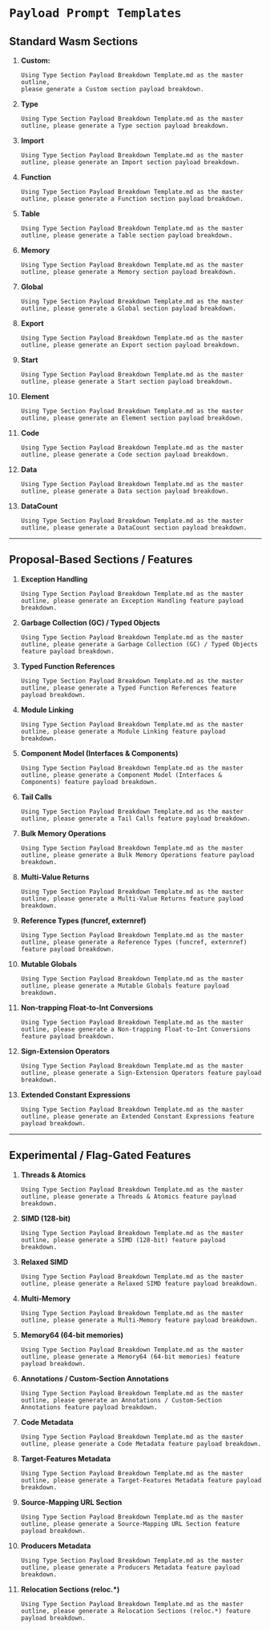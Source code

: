 # `Payload Prompt Templates`

## Standard Wasm Sections

1. **Custom:**

   ```text
   Using Type Section Payload Breakdown Template.md as the master outline,
   please generate a Custom section payload breakdown.
   ```

2. **Type**

   ```text
   Using Type Section Payload Breakdown Template.md as the master outline, please generate a Type section payload breakdown.
   ```

3. **Import**

   ```text
   Using Type Section Payload Breakdown Template.md as the master outline, please generate an Import section payload breakdown.
   ```

4. **Function**

   ```text
   Using Type Section Payload Breakdown Template.md as the master outline, please generate a Function section payload breakdown.
   ```

5. **Table**

   ```text
   Using Type Section Payload Breakdown Template.md as the master outline, please generate a Table section payload breakdown.
   ```

6. **Memory**

   ```text
   Using Type Section Payload Breakdown Template.md as the master outline, please generate a Memory section payload breakdown.
   ```

7. **Global**

   ```text
   Using Type Section Payload Breakdown Template.md as the master outline, please generate a Global section payload breakdown.
   ```

8. **Export**

   ```text
   Using Type Section Payload Breakdown Template.md as the master outline, please generate an Export section payload breakdown.
   ```

9. **Start**

   ```text
   Using Type Section Payload Breakdown Template.md as the master outline, please generate a Start section payload breakdown.
   ```

10. **Element**

    ```text
    Using Type Section Payload Breakdown Template.md as the master outline, please generate an Element section payload breakdown.
    ```

11. **Code**

    ```text
    Using Type Section Payload Breakdown Template.md as the master outline, please generate a Code section payload breakdown.
    ```

12. **Data**

    ```text
    Using Type Section Payload Breakdown Template.md as the master outline, please generate a Data section payload breakdown.
    ```

13. **DataCount**

    ```text
    Using Type Section Payload Breakdown Template.md as the master outline, please generate a DataCount section payload breakdown.
    ```

---

## Proposal-Based Sections / Features

1. **Exception Handling**

   ```text
   Using Type Section Payload Breakdown Template.md as the master outline, please generate an Exception Handling feature payload breakdown.
   ```

2. **Garbage Collection (GC) / Typed Objects**

   ```text
   Using Type Section Payload Breakdown Template.md as the master outline, please generate a Garbage Collection (GC) / Typed Objects feature payload breakdown.
   ```

3. **Typed Function References**

   ```text
   Using Type Section Payload Breakdown Template.md as the master outline, please generate a Typed Function References feature payload breakdown.
   ```

4. **Module Linking**

   ```text
   Using Type Section Payload Breakdown Template.md as the master outline, please generate a Module Linking feature payload breakdown.
   ```

5. **Component Model (Interfaces & Components)**

   ```text
   Using Type Section Payload Breakdown Template.md as the master outline, please generate a Component Model (Interfaces & Components) feature payload breakdown.
   ```

6. **Tail Calls**

   ```text
   Using Type Section Payload Breakdown Template.md as the master outline, please generate a Tail Calls feature payload breakdown.
   ```

7. **Bulk Memory Operations**

   ```text
   Using Type Section Payload Breakdown Template.md as the master outline, please generate a Bulk Memory Operations feature payload breakdown.
   ```

8. **Multi-Value Returns**

   ```text
   Using Type Section Payload Breakdown Template.md as the master outline, please generate a Multi-Value Returns feature payload breakdown.
   ```

9. **Reference Types (funcref, externref)**

   ```text
   Using Type Section Payload Breakdown Template.md as the master outline, please generate a Reference Types (funcref, externref) feature payload breakdown.
   ```

10. **Mutable Globals**

    ```text
    Using Type Section Payload Breakdown Template.md as the master outline, please generate a Mutable Globals feature payload breakdown.
    ```

11. **Non-trapping Float-to-Int Conversions**

    ```text
    Using Type Section Payload Breakdown Template.md as the master outline, please generate a Non-trapping Float-to-Int Conversions feature payload breakdown.
    ```

12. **Sign-Extension Operators**

    ```text
    Using Type Section Payload Breakdown Template.md as the master outline, please generate a Sign-Extension Operators feature payload breakdown.
    ```

13. **Extended Constant Expressions**

    ```text
    Using Type Section Payload Breakdown Template.md as the master outline, please generate an Extended Constant Expressions feature payload breakdown.
    ```

---

## Experimental / Flag-Gated Features

1. **Threads & Atomics**

   ```text
   Using Type Section Payload Breakdown Template.md as the master outline, please generate a Threads & Atomics feature payload breakdown.
   ```

2. **SIMD (128-bit)**

   ```text
   Using Type Section Payload Breakdown Template.md as the master outline, please generate a SIMD (128-bit) feature payload breakdown.
   ```

3. **Relaxed SIMD**

   ```text
   Using Type Section Payload Breakdown Template.md as the master outline, please generate a Relaxed SIMD feature payload breakdown.
   ```

4. **Multi-Memory**

   ```text
   Using Type Section Payload Breakdown Template.md as the master outline, please generate a Multi-Memory feature payload breakdown.
   ```

5. **Memory64 (64-bit memories)**

   ```text
   Using Type Section Payload Breakdown Template.md as the master outline, please generate a Memory64 (64-bit memories) feature payload breakdown.
   ```

6. **Annotations / Custom-Section Annotations**

   ```text
   Using Type Section Payload Breakdown Template.md as the master outline, please generate an Annotations / Custom-Section Annotations feature payload breakdown.
   ```

7. **Code Metadata**

   ```text
   Using Type Section Payload Breakdown Template.md as the master outline, please generate a Code Metadata feature payload breakdown.
   ```

8. **Target-Features Metadata**

   ```text
   Using Type Section Payload Breakdown Template.md as the master outline, please generate a Target-Features Metadata feature payload breakdown.
   ```

9. **Source-Mapping URL Section**

   ```text
   Using Type Section Payload Breakdown Template.md as the master outline, please generate a Source-Mapping URL Section feature payload breakdown.
   ```

10. **Producers Metadata**

    ```text
    Using Type Section Payload Breakdown Template.md as the master outline, please generate a Producers Metadata feature payload breakdown.
    ```

11. **Relocation Sections (reloc.\*)**

    ```text
    Using Type Section Payload Breakdown Template.md as the master outline, please generate a Relocation Sections (reloc.*) feature payload breakdown.
    ```
